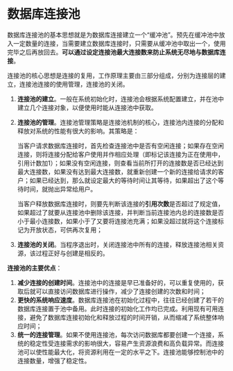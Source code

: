 # 数据库连接池

数据库连接池的基本思想就是为数据库连接建立一个“缓冲池”。预先在缓冲池中放入一定数量的连接，当需要建立数据库连接时，只需要从缓冲池中取出一个，使用完毕之后再放回去。**可以通过设定连接池最大连接数来防止系统无尽地与数据库连接**。

连接池的核心思想是连接的复用，工作原理主要由三部分组成，分别为连接层的建立，连接池连接的使用管理，连接池的关闭。

1. **连接池的建立**。一般在系统初始化时，连接池会根据系统配置建立，并在池中建立几个连接对象，以便使用时能从连接池中获取。

2. **连接池的管理**。连接池管理策略是连接池机制的核心，连接池内连接的分配和释放对系统的性能有很大的影响。其策略是：

    当客户请求数据库连接时，首先检查连接池中是否有空闲连接；如果存在空闲连接，则将连接分配给客户使用并作相应处理（即标记该连接为正在使用中，引用计数加1）；如果没有空闲连接，则查看当前所打开的连接数是否已经达到最大连接数，如果没有达到最大连接数，就重新创建一个新的连接给请求的客户；如果已经达到，那么就设定最大的等待时间让其等待，如果超出了这个等待时间，就抛出异常给用户。

    当客户释放数据库连接时，则要先判断该连接的**引用次数**是否超过了规定值，如果超过了就要从连接池中删除该连接，并判断当前连接池内总的连接数是否小于最小连接数，如果小于了又要将连接池充满；如果没超过就将这个连接标记为开放状态，可供再次复用；

3. **连接池的关闭**。当程序退出时，关闭连接池中所有的连接，释放连接池相关资源，该过程正好与创建是相反的。

**连接池的主要优点**：

1. **减少连接的创建时间**。连接池中的连接是早已准备好的，可以重复使用的，获取后就可以直接访问数据库进行操作，减少了连接创建的次数和时间；
2. **更快的系统响应速度**。数据库连接池在初始化过程中，往往已经创建了若干的数据库连接置于池中备用。此时连接的初始化工作均已完成。利用现有可用连接，避免了数据库连接初始化和释放过程的时间开销，从而缩减了系统整体响应时间；
3. **统一的连接管理**。如果不使用连接池，每次访问数据库都要创建一个连接，系统的稳定性受连接需求的影响很大，容易产生资源浪费和高负载异常。而连接池可以使性能最大化，将资源利用在一定的水平之下。连接池能够控制池中的连接数量，增强了稳定性。